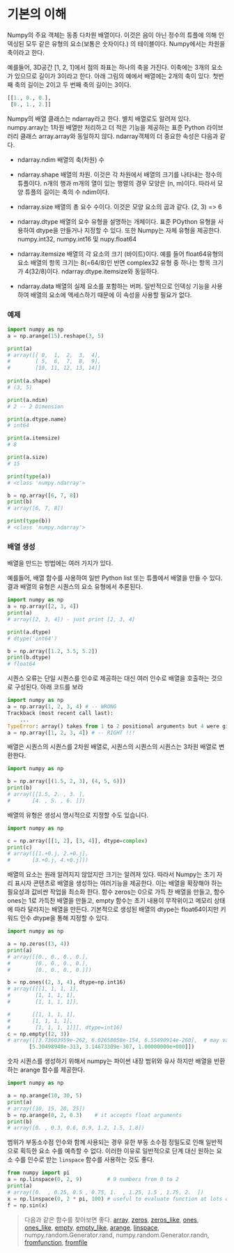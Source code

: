 # <strong> 기본의 이해 </strong>
Numpy의 주요 객체는 동종 다차원 배열이다. 이것은 음이 아닌 정수의 튜플에 의해 인덱싱된 모두 같은 유형의 요소(보통은 숫자이다.) 의 테이블이다. Numpy에서는 차원을 축이라고 한다. 

예를들어, 3D공간 [1, 2, 1]에서 점의 좌표는 하나의 축을 가진다. 이축에는 3개의 요소가 있으므로 길이가 3이라고 한다. 아래 그림의 예에서 배열에는 2개의 축이 있다. 첫번째 축의 길이는 2이고 두 번째 축의 길이는 3이다. 

```python
[[1., 0., 0.], 
 [0., 1., 2.]]
```
Numpy의 배열 클래스는 ndarray라고 한다. 별치 배열로도 알려져 있다. numpy.array는 1차원 배열만 처리하고 더 적은 기능을 제공하는 표준 Python 라이브러리 클래스 array.array와 동일하지 않다. ndarray객체의 더 중요한 속성은 다음과 같다. 

* ndarray.ndim
배열의 축(차원) 수 

* ndarray.shape 
배열의 차원. 이것은 각 차원에서 배열의 크기를 나타내는 정수의 튜플이다. n개의 행과 m개의 열이 있는 행렬의 경우 모양은 (n, m)이다. 따라서 모양 튜플의 길이는 축의 수 ndim이다. 

* ndarray.size 
배열의 총 요수 수이다. 이것은 모양 요소의 곱과 같다. (2, 3) => 6 

* ndarray.dtype 
배열의 요수 유형을 설명하는 개체이다. 표준 POython 유형을 사용하여 dtype을 만들거나 지정할 수 있다. 또한 Numpy는 자체 유형을 제공한다. numpy.int32, numpy.int16 및 nupy.float64 

* ndarray.itemsize 
배열의 각 요소의 크기 (바이트)이다. 예를 들어 float64유형의 요소 배열의 항목 크기는 8(=64/8)인 반면 complex32 유형 중 하나는 항목 크기가 4(32/8)이다. ndarray.dtype.itemsize와 동일하다. 

* ndarray.data 
배열의 실제 요소를 포함하는 버퍼. 일반적으로 인덱싱 기능을 사용하여 배열의 요소에 액세스하기 때문에 이 속성을 사용할 필요가 없다. 

### <strong> 예제</strong>
```python
import numpy as np
a = np.arange(15).reshape(3, 5)

print(a)
# array([[ 0,  1,  2,  3,  4],
#        [ 5,  6,  7,  8,  9],
#        [10, 11, 12, 13, 14]]
 
print(a.shape) 
# (3, 5) 

print(a.ndim)
# 2 -- 2 Dimension 

print(a.dtype.name)
# int64 

print(a.itemsize)
# 8 

print(a.size)
# 15 

print(type(a))
# <class 'numpy.ndarray'>

b = np.array([6, 7, 8])
print(b) 
# array([6, 7, 8])

print(type(b))
# <class 'numpy.ndarray'> 

```

### <strong> 배열 생성</strong>
배열을 만드는 방법에는 여러 가지가 있다. 

예를들어, 배열 함수를 사용하여 일반 Python list 또는 튜플에서 배열을 만들 수 있다. 결과 배열의 유형은 시퀀스의 요소 유형에서 추론된다. 
```python
import numpy as np
a = np.array([2, 3, 4])
print(a)
# array([2, 3, 4]) - just print [2, 3, 4]

print(a.dtype)
# dtype('int64')

b = np.array([1.2, 3.5, 5.2])
print(b.dtype)
# float64 
```
시퀀스 오류는 단일 시퀀스를 인수로 제공하는 대신 여러 인수로 배열을 호출하는 것으로 구성된다. 아래 코드를 보라 
```python
import numpy as np 
a = np.array(1, 2, 3, 4) # -- WRONG 
Trackback (most recent call last):
	...
TypeError: array() takes from 1 to 2 positional arguments but 4 were given
a = np.array([1, 2, 3, 4]) # -- RIGHT !!!
```
배열은 시퀀스의 시퀀스를 2차원 배열로, 시퀀스의 시퀀스의 시퀀스는 3차원 배열로 변환한다. 
```python 
import numpy as np 

b = np.array([(1.5, 2, 3), (4, 5, 6)]) 
print(b)
# array([[1.5, 2. , 3. ],
#       [4. , 5. , 6. ]])
```
배열의 유형은 생성시 명시적으로 지정할 수도 있습니다. 

```python 
import numpy as np 

c = np.array([[1, 2], [3, 4]], dtype=complex)
print(c) 
# array([[1.+0.j, 2.+0.j],
#       [3.+0.j, 4.+0.j]])
```
배열의 요소는 원래 알려지지 않았지만 크기는 알려져 있다. 따라서 Numpy는 초기 자리 표시자 콘텐츠로 배열을 생성하는 여러기능을 제공한다. 이는 배열을 확장해야 하는 필요성과 값비싼 작업을 최소화 한다. 
함수 zeros는 0으로 가득 찬 배열을 만들고, 함수 ones는 1로 가득찬 배열을 만들고, empty 함수는 초기 내용이 무작위이고 메모리 상태에 따라 달라지는 배열을 만든다. 기본적으로 생성된 배열의 dtype는 float64이지만 키워드 인수 dtype을 통해 지정할 수 있다. 

```python 
import numpy as np 

a = np.zeros((3, 4)) 
print(a)
# array([[0., 0., 0., 0.],
#        [0., 0., 0., 0.],
#        [0., 0., 0., 0.]])

b = np.ones((2, 3, 4), dtype=np.int16)
# array([[[1, 1, 1, 1],
#        [1, 1, 1, 1],
#        [1, 1, 1, 1]],

#       [[1, 1, 1, 1],
#       [1, 1, 1, 1],
#        [1, 1, 1, 1]]], dtype=int16)
c = np.empty((2, 3))
# array([[3.73603959e-262, 6.02658058e-154, 6.55490914e-260],  # may vary
       [5.30498948e-313, 3.14673309e-307, 1.00000000e+000]])
```
숫자 시퀀스를 생성하기 위해서 numpy는 파이썬 내장 범위와 유사 하지만 배열을 반환하는 arange 함수를 제공한다. 
```python 
import numpy as np

a = np.arange(10, 30, 5)
print(a) 
# array([10, 15, 20, 25])
b = np.arange(0, 2, 0.3)	# it accepts float arguments 
print(b) 
# array([0. , 0.3, 0.6, 0.9, 1.2, 1.5, 1.8])

```
범위가 부동소수점 인수와 함께 사용되는 경우 유한 부동 소수점 정밀도로 인해 일반적으로 획득한 요소 수를 예측할 수 없다. 이러한 이유로 일반적으로 단계 대신 원하는 요소 수를 인수로 받는 `linspace` 함수를 사용하는 것도 좋다. 

```python
from numpy import pi 
a = np.linspace(0, 2, 9)		# 9 numbers from 0 to 2 
print(a) 
# array([0.  , 0.25, 0.5 , 0.75, 1.  , 1.25, 1.5 , 1.75, 2.  ])
x = np.linspace(0, 2 * pi, 100)	# useful to evaluate function at lots of points 
f = np.sin(x) 

```
> 다음과 같은 함수를 찾아보면 좋다. 
> [array](https://numpy.org/doc/stable/reference/generated/numpy.array.html#numpy.array), [zeros](https://numpy.org/doc/stable/reference/generated/numpy.zeros.html#numpy.zeros), [zeros_like](https://numpy.org/doc/stable/reference/generated/numpy.zeros_like.html#numpy.zeros_like), [ones](https://numpy.org/doc/stable/reference/generated/numpy.ones.html#numpy.ones), [ones_like](https://numpy.org/doc/stable/reference/generated/numpy.ones_like.html#numpy.ones_like), [empty](https://numpy.org/doc/stable/reference/generated/numpy.empty.html#numpy.empty), [empty_like](https://numpy.org/doc/stable/reference/generated/numpy.empty_like.html#numpy.empty_like), [arange](https://numpy.org/doc/stable/reference/generated/numpy.arange.html#numpy.arange), [linspace](https://numpy.org/doc/stable/reference/generated/numpy.linspace.html#numpy.linspace), numpy.random.Generator.rand, numpy.random.Generator.randn, [fromfunction](https://numpy.org/doc/stable/reference/generated/numpy.fromfunction.html#numpy.fromfunction), [fromfile](https://numpy.org/doc/stable/reference/generated/numpy.fromfile.html#numpy.fromfile)
